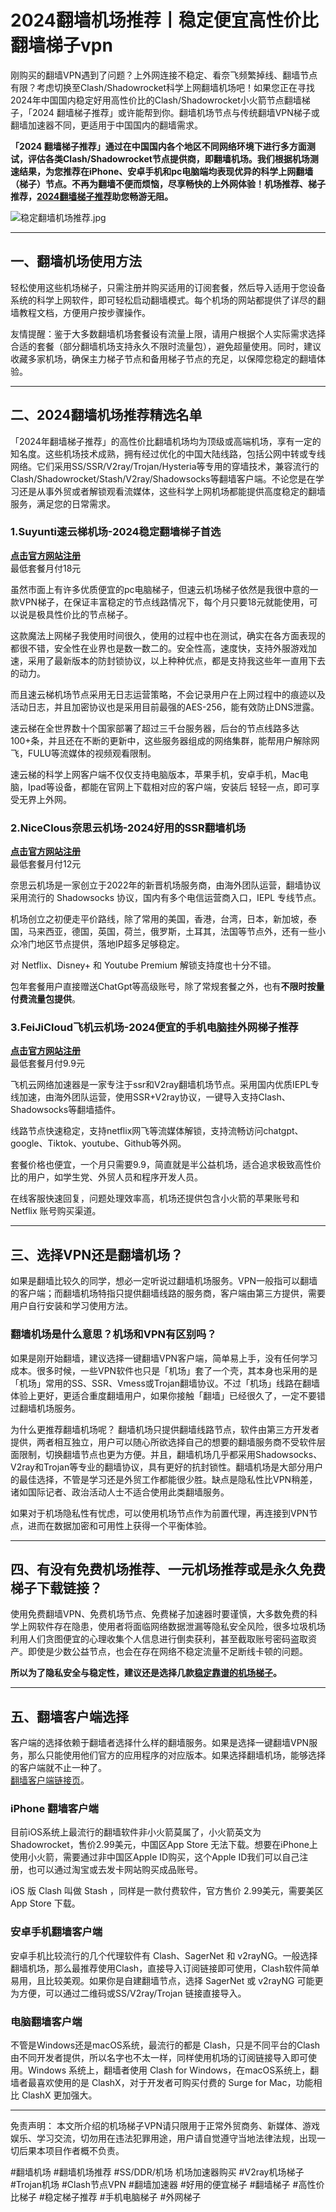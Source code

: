 # 2024翻墙机场推荐丨稳定便宜高性价比翻墙梯子vpn

刚购买的翻墙VPN遇到了问题？上外网连接不稳定、看奈飞频繁掉线、翻墙节点有限？考虑切换至Clash/Shadowrocket科学上网翻墙机场吧！如果您正在寻找2024年中国国内稳定好用高性价比的Clash/Shadowrocket小火箭节点翻墙梯子，「2024 翻墙梯子推荐」或许能帮到你。翻墙机场节点与传统翻墙VPN梯子或翻墙加速器不同，更适用于中国国内的翻墙需求。

**「2024 翻墙梯子推荐」通过在中国国内各个地区不同网络环境下进行多方面测试，评估各类Clash/Shadowrocket节点提供商，即翻墙机场。我们根据机场测速结果，为您推荐在iPhone、安卓手机和pc电脑端均表现优异的科学上网翻墙（梯子）节点。不再为翻墙不便而烦恼，尽享畅快的上外网体验！机场推荐、梯子推荐，[**2024翻墙梯子推荐**](https://ihaoke.vip/)助您畅游无阻。**

![稳定翻墙机场推荐.jpg](https://s2.loli.net/2023/12/30/hWbDIXUcfn2kOqv.jpg)

-----

## 一、翻墙机场使用方法

轻松使用这些机场梯子，只需注册并购买适用的订阅套餐，然后导入适用于您设备系统的科学上网软件，即可轻松启动翻墙模式。每个机场的网站都提供了详尽的翻墙教程文档，方便用户按步骤操作。  

友情提醒：鉴于大多数翻墙机场套餐设有流量上限，请用户根据个人实际需求选择合适的套餐（部分翻墙机场支持永久不限时流量包），避免超量使用。同时，建议收藏多家机场，确保主力梯子节点和备用梯子节点的充足，以保障您稳定的翻墙体验。

-----

## 二、2024翻墙机场推荐精选名单

「2024年翻墙梯子推荐」的高性价比翻墙机场均为顶级或高端机场，享有一定的知名度。这些机场技术成熟，拥有经过优化的中国大陆线路，包括公网中转或专线网络。它们采用SS/SSR/V2ray/Trojan/Hysteria等专用的穿墙技术，兼容流行的Clash/Shadowrocket/Stash/V2ray/Shadowsocks等翻墙客户端。不论您是在学习还是从事外贸或者解锁观看流媒体，这些科学上网机场都能提供高度稳定的翻墙服务，满足您的日常需求。 

### 1.Suyunti速云梯机场-2024稳定翻墙梯子首选

[**点击官方网站注册**](https://go.51tz.cc/sycloud)  
最低套餐月付18元

虽然市面上有许多优质便宜的pc电脑梯子，但速云机场梯子依然是我很中意的一款VPN梯子，在保证丰富稳定的节点线路情况下，每个月只要18元就能使用，可以说是极具性价比的节点梯子。

这款魔法上网梯子我使用时间很久，使用的过程中也在测试，确实在各方面表现的都很不错，安全性在业界也是数一数二的。安全性高，速度快，支持外服游戏加速，采用了最新版本的防封锁协议，以上种种优点，都是支持我这些年一直用下去的动力。

而且速云梯机场节点采用无日志运营策略，不会记录用户在上网过程中的痕迹以及活动日志，并且加密协议也是采用目前最强的AES-256，能有效防止DNS泄露。

速云梯在全世界数十个国家部署了超过三千台服务器，后台的节点线路多达100+条，并且还在不断的更新中，这些服务器组成的网络集群，能帮用户解除网飞，FULU等流媒体的视频观看限制。

速云梯的科学上网客户端不仅仅支持电脑版本，苹果手机，安卓手机，Mac电脑，Ipad等设备，都能在官网上下载相对应的客户端，安装后 轻轻一点，即可享受无界上外网。 

### 2.NiceClous奈思云机场-2024好用的SSR翻墙机场  
[**点击官方网站注册**](https://go.51tz.cc/nicecloud)  
最低套餐月付12元  

奈思云机场是一家创立于2022年的新晋机场服务商，由海外团队运营，翻墙协议采用流行的 Shadowsocks 协议，国内有多个电信运营商入口，IEPL 专线节点。

机场创立之初便走平价路线，除了常用的美国，香港，台湾，日本，新加坡，泰国，马来西亚，德国，英国，荷兰，俄罗斯，土耳其，法国等节点外，还有一些小众冷门地区节点提供，落地IP超多足够稳定。

对 Netflix、Disney+ 和 Youtube Premium 解锁支持度也十分不错。

包年套餐用户直接赠送ChatGpt等高级账号，除了常规套餐之外，也有**不限时按量付费流量包提供**。

### 3.FeiJiCloud飞机云机场-2024便宜的手机电脑挂外网梯子推荐
[**点击官方网站注册**](https://go.51tz.cc/fjcloud)  
最低套餐月付9.9元  

飞机云网络加速器是一家专注于ssr和V2ray翻墙机场节点。采用国内优质IEPL专线加速，由海外团队运营，使用SSR+V2ray协议，一键导入支持Clash、Shadowsocks等翻墙插件。

线路节点快速稳定，支持netflix网飞等流媒体解锁，支持流畅访问chatgpt、google、Tiktok、youtube、Github等外网。

套餐价格也便宜，一个月只需要9.9，简直就是半公益机场，适合追求极致高性价比的用户，如学生党、外贸人员和程序开发人员。

在线客服快速回复，问题处理效率高，机场还提供包含小火箭的苹果账号和 Netflix 账号购买渠道。

-----

## 三、选择VPN还是翻墙机场？
如果是翻墙比较久的同学，想必一定听说过翻墙机场服务。VPN一般指可以翻墙的客户端；而翻墙机场特指只提供翻墙线路的服务商，客户端由第三方提供，需要用户自行安装和学习使用方法。

### 翻墙机场是什么意思？机场和VPN有区别吗？

如果是刚开始翻墙，建议选择一键翻墙VPN客户端，简单易上手，没有任何学习成本。很多时候，一些VPN软件也只是「机场」套了一个壳，其本身也采用的是「机场」常用的SS、SSR、Vmess或Trojan翻墙协议。不过「机场」线路在翻墙体验上更好，更适合重度翻墙用户，如果你接触「翻墙」已经很久了，一定不要错过翻墙机场服务。

为什么更推荐翻墙机场呢？ 翻墙机场只提供翻墙线路节点，软件由第三方开发者提供，两者相互独立，用户可以随心所欲选择自己的想要的翻墙服务商不受软件层面限制，切换翻墙节点也更为方便。并且，翻墙机场几乎都采用Shadowsocks、V2ray和Trojan等专业的翻墙协议，具有更好的抗封锁性。翻墙机场是大部分用户的最佳选择，不管是学习还是外贸工作都能很少胜。缺点是隐私性比VPN稍差，诸如国际记者、政治活动人士不适合使用此类翻墙服务。

如果对于机场隐私性有忧虑，可以使用机场节点作为前置代理，再连接到VPN节点，进而在数据加密和可用性上获得一个平衡体验。

-----

## 四、有没有免费机场推荐、一元机场推荐或是永久免费梯子下载链接？
使用免费翻墙VPN、免费机场节点、免费梯子加速器时要谨慎，大多数免费的科学上网软件存在隐患，使用者将面临网络数据泄漏等隐私安全风险，很多垃圾机场利用人们贪图便宜的心理收集个人信息进行倒卖获利，甚至截取账号密码盗取资产。即使是少数公益节点，也会在存在网络不稳定流量不足断线卡顿的问题。

**所以为了隐私安全与稳定性，建议还是选择几款[稳定靠谱的机场梯子](https://vpntuijian.com/)。**

-----

## 五、翻墙客户端选择

客户端的选择依赖于翻墙者选择什么样的翻墙服务。如果是选择一键翻墙VPN服务，那么只能使用他们官方的应用程序的对应版本。如果选择翻墙机场，能够选择的客户端就不止一种了。  
[翻墙客户端链接页](https://ihaoke.vip/download/)。

### iPhone 翻墙客户端

目前iOS系统上最流行的翻墙软件非小火箭莫属了，小火箭英文为 Shadowrocket，售价2.99美元，中国区App Store 无法下载。想要在iPhone上使用小火箭，需要通过非中国区Apple ID购买，这个Apple ID我们可以自己注册，也可以通过淘宝或去发卡网站购买成品账号。

iOS 版 Clash 叫做 Stash ，同样是一款付费软件，官方售价 2.99美元，需要美区 App Store 下载。 

### 安卓手机翻墙客户端

安卓手机比较流行的几个代理软件有 Clash、SagerNet 和 v2rayNG。一般选择翻墙机场，那么最推荐使用Clash，直接导入订阅链接即可使用，Clash软件简单易用，且比较美观。如果你是自建翻墙节点，选择 SagerNet 或 v2rayNG 可能更为方便，可以通过二维码或SS/V2ray/Trojan 链接直接导入。

### 电脑翻墙客户端

不管是Windows还是macOS系统，最流行的都是 Clash，只是不同平台的Clash由不同开发者提供，所以名字也不太一样，同样使用机场的订阅链接导入即可使用。Windows 系统上，翻墙者使用 Clash for Windows，在macOS系统上，翻墙者最喜欢使用的是 ClashX，对于开发者可购买付费的 Surge for Mac，功能相比 ClashX 更加强大。

-----

免责声明： 本文所介绍的机场梯子VPN请只限用于正常外贸商务、新媒体、游戏娱乐、学习交流，切勿用在违法犯罪用途，用户请自觉遵守当地法律法规，出现一切后果本项目作者概不负责。

#翻墙机场 #翻墙机场推荐 #SS/DDR/机场 机场加速器购买 #V2ray机场梯子 #Trojan机场 #Clash节点VPN  #翻墙加速器 #好用的便宜梯子 #翻墙梯子 #高性价比梯子 #稳定梯子推荐 #手机电脑梯子 #外网梯子 


